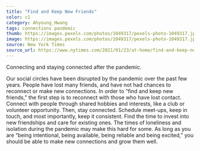 ```yaml
---
title: "Find and Keep New Friends"
color: c1
category: Ahyoung_Hwang
tags: connections pandemic
thumb: https://images.pexels.com/photos/1049317/pexels-photo-1049317.jpeg?auto=compress&cs=tinysrgb&w=350
image: https://images.pexels.com/photos/1049317/pexels-photo-1049317.jpeg?auto=compress&cs=tinysrgb&w=600
source: New York Times
source_url: https://www.nytimes.com/2021/01/23/at-home/find-and-keep-new-friends.html?action=click&pgtype=Article&state=default&module=styln-friendship&variant=show&region=BELOW_MAIN_CONTENT&block=storyline_flex_guide_recirc
---
```


Connecting and staying connected after the pandemic.
<!--more-->

Our social circles have been disrupted by the pandemic over the past few years. People have lost many friends, and have not had chances to reconnect or make new connections. In order to “find and keep new friends,” the first step is to reconnect with those who have lost contact. Connect with people through shared hobbies and interests, like a club or volunteer opportunity. Then, stay connected. Schedule meet-ups, keep in touch, and most importantly, keep it consistent. Find the time to invest into new friendships and care for existing ones. The times of loneliness and isolation during the pandemic may make this hard for some. As long as you are “being intentional, being available, being reliable and being excited,” you should be able to make new connections and grow them well.

